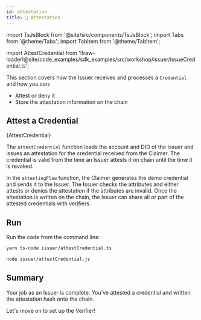 ```yaml
---
id: attestation
title: 🧾 Attestation
---
```


import TsJsBlock from '@site/src/components/TsJsBlock';
import Tabs from '@theme/Tabs';
import TabItem from '@theme/TabItem';

import AttestCredential from '!!raw-loader!@site/code_examples/sdk_examples/src/workshop/issuer/issueCredential.ts';

This section covers how the <span className="label-role issuer">Issuer</span> receives and processes a `Credential` and how you can:

- Attest or deny it
- Store the attestation information on the chain

## Attest a Credential

<TsJsBlock fileName="issuer/attestCredential">
  {AttestCredential}
</TsJsBlock>

The `attestCredential` function loads the account and DID of the <span className="label-role issuer">Issuer</span> and issues an attestation for the credential received from the <span className="label-role claimer">Claimer</span>.
The credential is valid from the time an Issuer attests it on chain until the time it is revoked.

In the `attestingFlow` function, the <span className="label-role claimer">Claimer</span> generates the demo credential and sends it to the <span className="label-role issuer">Issuer</span>.
The <span className="label-role issuer">Issuer</span> checks the attributes and either attests or denies the attestation if the attributes are invalid.
Once the attestation is written on the chain, the Issuer can share all or part of the attested credentials with verifiers.

## Run

Run the code from the command line:

<Tabs groupId="ts-js-choice">
  <TabItem value='ts' label='Typescript' default>

  ```bash
  yarn ts-node issuer/attestCredential.ts
  ```

  </TabItem>
  <TabItem value='js' label='Javascript' default>

  ```bash
  node issuer/attestCredential.js
  ```

  </TabItem>
</Tabs>

## Summary

Your job as an <span className="label-role issuer">Issuer</span> is complete. You've attested a credential and written the attestation hash onto the chain.

Let's move on to set up the Verifier!
